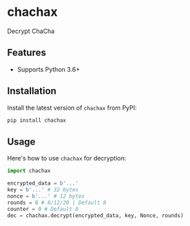 # chachax

Decrypt ChaCha

## Features

- Supports Python 3.6+

## Installation

Install the latest version of `chachax` from PyPI:

```bash
pip install chachax
```

## Usage
Here's how to use `chachax` for decryption:

```python
import chachax

encrypted_data = b'...'
key = b'...' # 32 bytes
nonce = b'...' # 12 bytes
rounds = 8 # 8/12/20 | Default 8
counter = 0 # Default 0
dec = chachax.decrypt(encrypted_data, key, Nonce, rounds)
